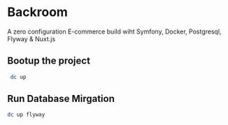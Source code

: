 # Backroom
A zero configuration E-commerce build wiht Symfony, Docker, Postgresql, Flyway & Nuxt.js

## Bootup the project
```bash
 dc up
```

## Run Database Mirgation
```bash
dc up flyway
```

